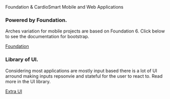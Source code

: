 <div class='cardiosmartfoundation_nav'><div class="br_1 br_round br_solid br_white-7 p_5 relative shadow_3 m-x_3">
	<div class="absolute t_0 r_0 l_0 b_0 opacity_7 z_0 br_round bg_center bg_cover" style="background-image:url('../img/triangletexture/greentriangles.PNG')"></div>
		<div class="c_black font_11:lg font_6 font_8:md font_ui lh_1 m-y_4">Foundation &amp; CardioSmart
			<span class="block font_1 m-y_2 font_bold opacity_7">Mobile and Web Applications</span>
		</div>
        <div class="flex">
            <div class="flex_auto p-x_3 w_50">
                <h3 class="c_black font_5:lg font_3 font_4:md">Powered by Foundation.</h3>
                <p class="font_1 font_1:md font_3:lg">
                    Arches variation for mobile projects are based on Foundation 6. Click below to see the documentation for
                    bootstrap.
                </p>
                <div>
                    <a
                        class="br_radius bg_primary button c_white  gradient_teal h:gradient_teal-reverse"
                        href="https://foundation.zurb.com/sites/docs/"
                        role="button"
                        >Foundation</a
                    >
                </div>
            </div>
            <div class="flex_auto p-x_3 w_50">
                <h3 class="c_black font_5:lg font_3 font_4:md">Library of UI.</h3>
                <p class="font_1 font_1:md font_3:lg">
                    Considering most applications are mostly input based there is a lot of UI arround making inputs repsonvie and stateful for the user to react to. Read more in the UI library.
                </p>
                <div>
                    <a
                        class="br_radius bg_primary button c_white  gradient_teal h:gradient_teal-reverse"
                        href="section-recipes-cvqualtiy.html"
                        role="button"
                        >Extra UI</a
                    >
                </div>
            </div>
        </div>	
</div>
</div>
